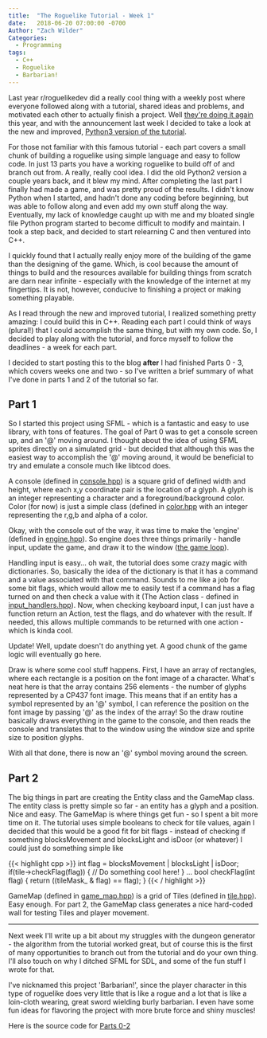 ```yaml
---
title:  "The Roguelike Tutorial - Week 1"
date:   2018-06-20 07:00:00 -0700
Author: "Zach Wilder"
Categories:
  - Programming
tags:
  - C++
  - Roguelike
  - Barbarian!
---
```


Last year r/roguelikedev did a really cool thing with a weekly post where everyone followed along with a tutorial, shared ideas and problems, and motivated each other
to actually finish a project. Well [they're doing it again](https://old.reddit.com/r/roguelikedev/comments/8s5x5n/roguelikedev_does_the_complete_roguelike_tutorial/)
this year, and with the announcement last week I decided to take a look at the new and improved, [Python3 version of the tutorial](rogueliketutorials.com/libtcod1).

For those not familiar with this famous tutorial - each part covers a small chunk of building a roguelike using simple language and easy to follow code. In just 13
parts you have a working roguelike to build off of and branch out from. A really, really cool idea. I did the old Python2 version a couple years back, and it blew
my mind. After completing the last part I finally had made a game, and was pretty proud of the results. I didn't know Python when I started, and hadn't done any
coding before beginning, but was able to follow along and even add my own stuff along the way. Eventually, my lack of knowledge caught up with me and my bloated
single file Python program started to become difficult to modify and maintain. I took a step back, and decided to start relearning C and then ventured into C++.

I quickly found that I actually really enjoy more of the building of the game than the designing of the game. Which, is cool because the amount of things to build
and the resources available for building things from scratch are darn near infinite - especially with the knowledge of the internet at my fingertips. It is not, however,
conducive to finishing a project or making something playable.

As I read through the new and improved tutorial, I realized something pretty amazing: I could build this in C++. Reading each part I could think of ways (plural!)
that I could accomplish the same thing, but with my own code. So, I decided to play along with the tutorial, and force myself to follow the deadlines - a week for
each part.

I decided to start posting this to the blog **after** I had finished Parts 0 - 3, which covers weeks one and two - so I've written a brief summary
of what I've done in parts 1 and 2 of the tutorial so far.

## Part 1
So I started this project using SFML - which is a fantastic and easy to use library, with tons of features. The goal of Part 0 was to get a console screen up,
and an '@' moving around. I thought about the idea of using SFML sprites directly on a simulated grid - but decided that although this was the easiest way 
to accomplish the '@' moving around, it would be beneficial to try and emulate a console much like libtcod does.

A console (defined in [console.hpp](https://github.com/zwilder/Barbarian/blob/master/include/console.hpp)) is a square grid of defined width and height, where each x,y coordinate pair is the location of a glyph. A glyph is an 
integer representing a character and a foreground/background color. Color (for now) is just a simple class (defined in [color.hpp](https://github.com/zwilder/Barbarian/blob/master/include/color.hpp) with an integer representing
the r,g,b and alpha of a color.

Okay, with the console out of the way, it was time to make the 'engine' (defined in [engine.hpp](https://github.com/zwilder/Barbarian/blob/master/include/engine.hpp)). So engine does three things primarily - handle input, update the
game, and draw it to the window ([the game loop](http://gameprogrammingpatterns.com/game-loop.html)).

Handling input is easy... oh wait, the tutorial does some crazy magic with dictionaries. So, basically the idea of the dictionary is that it has a command 
and a value associated with that command. Sounds to me like a job for some bit flags, which would allow me to easily test if a command has a flag turned 
on and then check a value with it (The Action class - defined in [input_handlers.hpp](https://github.com/zwilder/Barbarian/blob/master/include/input_handlers.hpp)). Now, when checking keyboard input, I can just have a function 
return an Action, test the flags, and do whatever with the result. If needed, this allows multiple commands to be returned with one action - which is kinda cool.

Update! Well, update doesn't do anything yet. A good chunk of the game logic will eventually go here.

Draw is where some cool stuff happens. First, I have an array of rectangles, where each rectangle is a position on the font image of a character. What's
neat here is that the array contains 256 elements - the number of glyphs represented by a CP437 font image. This means that if an entity has a symbol represented
by an '@' symbol, I can reference the position on the font image by passing '@' as the index of the array! So the draw routine basically draws everything in the
game to the console, and then reads the console and translates that to the window using the window size and sprite size to position glyphs. 

With all that done, there is now an '@' symbol moving around the screen.

## Part 2
The big things in part are creating the Entity class and the GameMap class. The entity class is pretty simple so far - an entity has a glyph and a position. Nice and
easy. The GameMap is where things get fun - so I spent a bit more time on it. The tutorial uses simple booleans to check for tile values, again I decided that this
would be a good fit for bit flags - instead of checking if something blocksMovement and blocksLight and isDoor (or whatever) I could just do something simple like

{{< highlight cpp >}}
int flag = blocksMovement | blocksLight | isDoor;
if(tile->checkFlag(flag))
{
    // Do something cool here!
}
...
bool checkFlag(int flag)
{
    return ((tileMask_ & flag) == flag);
}
{{< / highlight >}}

GameMap (defined in [game_map.hpp](https://github.com/zwilder/Barbarian/blob/master/include/game_map.hpp)) is a grid of Tiles (defined in [tile.hpp](https://github.com/zwilder/Barbarian/blob/master/include/tile.hpp)). Easy enough. For part 2, the GameMap class generates a nice hard-coded wall for testing
Tiles and player movement. 

---

Next week I'll write up a bit about my struggles with the dungeon generator - the algorithm from the tutorial worked great, but of course this is the first 
of many opportunities to branch out from the tutorial and do your own thing. I'll also touch on why I ditched SFML for SDL, and some of the fun stuff I wrote
for that.

I've nicknamed this project 'Barbarian!', since the player character in this type of roguelike does very little that is like a rogue and a lot that is like a 
loin-cloth wearing, great sword wielding burly barbarian. I even have some fun ideas for flavoring the project with more brute force and shiny muscles!

Here is the source code for [Parts 0-2](https://github.com/zwilder/Barbarian/tree/Part_0-2)
